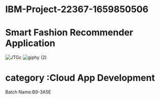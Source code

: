 # IBM-Project-22367-1659850506
#  Smart Fashion Recommender Application
![JTGc](https://user-images.githubusercontent.com/113878825/203829678-a719627c-a2f2-4c57-9972-36d82d0706fd.gif)
![giphy (2)](https://user-images.githubusercontent.com/113878825/203834215-649d22dc-eac5-49fd-ba78-6bd643d19ef9.gif)
# category :Cloud App Development
Batch Name:B9-3A5E

